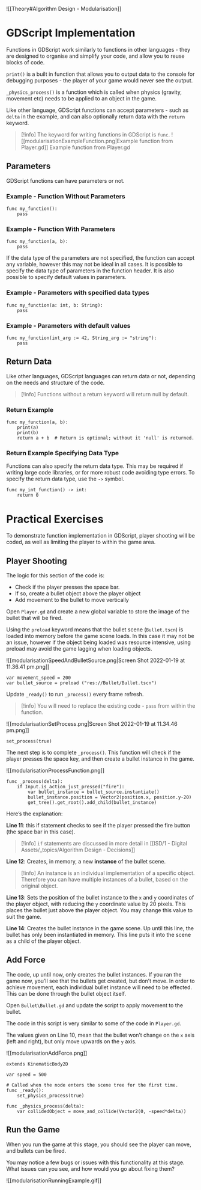 ![[Theory#Algorithm Design - Modularisation]]


# GDScript Implementation

Functions in GDScript work similarly to functions in other languages - they are designed to organise and simplify your code, and allow you to reuse blocks of code.

`print()` is a built in function that allows you to output data to the console for debugging purposes - the player of your game would never see the output.

`_physics_process()` is a function which is called when physics (gravity, movement etc) needs to be applied to an object in the game.

Like other language, GDScript functions can accept parameters - such as `delta` in the example, and can also optionally return data with the `return` keyword.


> [!info] The keyword for writing functions in GDScript is `func`.
> ![[modularisationExampleFunction.png|Example function from Player.gd]]
> Example function from Player.gd

## Parameters

GDScript functions can have parameters or not.

### Example - Function Without Parameters

```gdscript
func my_function():
	pass
```

### Example - Function With Parameters

```gdscript
func my_function(a, b):
	pass
```

If the data type of the parameters are not specified, the function can accept any variable, however this may not be ideal in all cases. It is possible to specify the data type of parameters in the function header. It is also possible to specify default values in parameters.

### Example - Parameters with specified data types

```gdscript
func my_function(a: int, b: String):
	pass
```

### Example - Parameters with default values

```gdscript
func my_function(int_arg := 42, String_arg := "string"):
	pass
```

## Return Data

Like other languages, GDScript languages can return data or not, depending on the needs and structure of the code.


> [!info] Functions without a return keyword will return null by default.


### Return Example

```gdscript
func my_function(a, b):
	print(a)
	print(b)
	return a + b  # Return is optional; without it 'null' is returned.
```

### Return Example Specifying Data Type

Functions can also specify the return data type. This may be required if writing large code libraries, or for more robust code avoiding type errors. To specify the return data type, use the `->` symbol. 

```gdscript
func my_int_function() -> int:
	return 0
```

# Practical Exercises

To demonstrate function implementation in GDScript, player shooting will be coded, as well as limiting the player to within the game area.

## Player Shooting

The logic for this section of the code is:

- Check if the player presses the space bar.
- If so, create a bullet object above the player object
- Add movement to the bullet to move vertically

Open `Player.gd` and create a new global variable to store the image of the bullet that will be fired.

Using the `preload` keyword means that the bullet scene (`Bullet.tscn`) is loaded into memory before the game scene loads. In this case it may not be an issue, however if the object being loaded was resource intensive, using preload may avoid the game lagging when loading objects.

![[modularisationSpeedAndBulletSource.png|Screen Shot 2022-01-19 at 11.36.41 pm.png]]

```gdscript
var movement_speed = 200
var bullet_source = preload ("res://Bullet/Bullet.tscn")
```


Update `_ready()` to run `_process()` every frame refresh.

> [!info] You will need to replace the existing code - `pass` from within the function.

![[modularisationSetProcess.png|Screen Shot 2022-01-19 at 11.34.46 pm.png]]


```gdscript
set_process(true)
```

The next step is to complete `_process()`. This function will check if the player presses the space key, and then create a bullet instance in the game.


![[modularisationProcessFunction.png]]

```gdscript
func _process(delta):
	if Input.is_action_just_pressed("fire"):
		var bullet_instance = bullet_source.instantiate()
		bullet_instance.position = Vector2(position.x, position.y-20)
		get_tree().get_root().add_child(bullet_instance)
```

Here’s the explanation:

**Line 11**: this if statement checks to see if the player pressed the fire button (the space bar in this case).

> [!info] `if` statements are discussed in more detail in [[ISD/1 - Digital Assets/_topics/Algorithm Design - Decisions]]

**Line 12**: Creates, in memory, a new **instance** of the bullet scene.

> [!info] An instance is an individual implementation of a specific object. Therefore you can have multiple instances of a bullet, based on the original object.

**Line 13**: Sets the position of the bullet instance to the `x` and `y` coordinates of the player object, with reducing the `y` coordinate value by 20 pixels. This places the bullet just above the player object. You may change this value to suit the game.

**Line 14**: Creates the bullet instance in the game scene. Up until this line, the bullet has only been instantiated in memory. This line puts it into the scene as a child of the player object.


## Add Force

The code, up until now, only creates the bullet instances. If you ran the game now, you’ll see that the bullets get created, but don’t move. In order to achieve movement, each individual bullet instance will need to be effected. This can be done through the bullet object itself.

Open `Bullet\Bullet.gd` and update the script to apply movement to the bullet.

The code in this script is very similar to some of the code in `Player.gd`. 

The values given on Line 10, mean that the bullet won’t change on the `x` axis (left and right), but only move upwards on the `y` axis.

![[modularisationAddForce.png]]

```gdscript
extends KinematicBody2D

var speed = 500

# Called when the node enters the scene tree for the first time.
func _ready():
	set_physics_process(true)

func _physics_process(delta):
	var collidedObject = move_and_collide(Vector2(0, -speed*delta))
```

## Run the Game

When you run the game at this stage, you should see the player can move, and bullets can be fired.

You may notice a few bugs or issues with this functionality at this stage. What issues can you see, and how would you go about fixing them?

![[modularisationRunningExample.gif]]

